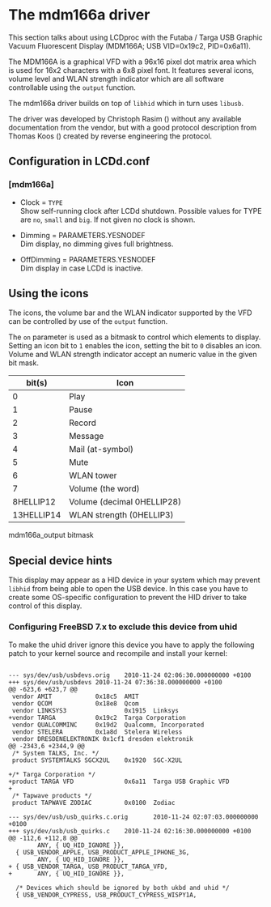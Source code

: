 # The mdm166a driver

This section talks about using LCDproc with the Futaba / Targa USB
Graphic Vacuum Fluorescent Display (MDM166A; USB VID=0x19c2,
PID=0x6a11).

The MDM166A is a graphical VFD with a 96x16 pixel dot matrix area which
is used for 16x2 characters with a 6x8 pixel font. It features several
icons, volume level and WLAN strength indicator which are all software
controllable using the `output` function.

The mdm166a driver builds on top of `libhid` which in turn uses
`libusb`.

The driver was developed by Christoph Rasim ([](http://www.rasim.net/))
without any available documentation from the vendor, but with a good
protocol description from Thomas Koos ([](http://www.muetze1.de))
created by reverse engineering the protocol.

## Configuration in LCDd.conf

### \[mdm166a\]

  - Clock = `TYPE`  
    Show self-running clock after LCDd shutdown. Possible values for
    TYPE are `no`, `small` and `big`. If not given no clock is shown.

  - Dimming = PARAMETERS.YESNODEF  
    Dim display, no dimming gives full brightness.

  - OffDimming = PARAMETERS.YESNODEF  
    Dim display in case LCDd is inactive.

## Using the icons

The icons, the volume bar and the WLAN indicator supported by the VFD
can be controlled by use of the `output` function.

The `on` parameter is used as a bitmask to control which elements to
display. Setting an icon bit to `1` enables the icon, setting the bit to
`0` disables an icon. Volume and WLAN strength indicator accept an
numeric value in the given bit mask.

| bit(s)     | Icon                       |
| ---------- | -------------------------- |
| 0          | Play                       |
| 1          | Pause                      |
| 2          | Record                     |
| 3          | Message                    |
| 4          | Mail (at-symbol)           |
| 5          | Mute                       |
| 6          | WLAN tower                 |
| 7          | Volume (the word)          |
| 8HELLIP12  | Volume (decimal 0HELLIP28) |
| 13HELLIP14 | WLAN strength (0HELLIP3)   |

mdm166a\_output bitmask

## Special device hints

This display may appear as a HID device in your system which may prevent
`libhid` from being able to open the USB device. In this case you have
to create some OS-specific configuration to prevent the HID driver to
take control of this display.

### Configuring FreeBSD 7.x to exclude this device from uhid

To make the uhid driver ignore this device you have to apply the
following patch to your kernel source and recompile and install your
kernel:

``` 

--- sys/dev/usb/usbdevs.orig    2010-11-24 02:06:30.000000000 +0100
+++ sys/dev/usb/usbdevs 2010-11-24 07:36:38.000000000 +0100
@@ -623,6 +623,7 @@
 vendor AMIT            0x18c5  AMIT
 vendor QCOM            0x18e8  Qcom
 vendor LINKSYS3                0x1915  Linksys
+vendor TARGA           0x19c2  Targa Corporation
 vendor QUALCOMMINC     0x19d2  Qualcomm, Incorporated
 vendor STELERA         0x1a8d  Stelera Wireless
 vendor DRESDENELEKTRONIK 0x1cf1 dresden elektronik
@@ -2343,6 +2344,9 @@
 /* System TALKS, Inc. */
 product SYSTEMTALKS SGCX2UL    0x1920  SGC-X2UL

+/* Targa Corporation */
+product TARGA VFD              0x6a11  Targa USB Graphic VFD
+
 /* Tapwave products */
 product TAPWAVE ZODIAC         0x0100  Zodiac

--- sys/dev/usb/usb_quirks.c.orig       2010-11-24 02:07:03.000000000 +0100
+++ sys/dev/usb/usb_quirks.c    2010-11-24 02:16:30.000000000 +0100
@@ -112,6 +112,8 @@
        ANY, { UQ_HID_IGNORE }},
  { USB_VENDOR_APPLE, USB_PRODUCT_APPLE_IPHONE_3G,
        ANY, { UQ_HID_IGNORE }},
+ { USB_VENDOR_TARGA, USB_PRODUCT_TARGA_VFD,
+       ANY, { UQ_HID_IGNORE }},

  /* Devices which should be ignored by both ukbd and uhid */
  { USB_VENDOR_CYPRESS, USB_PRODUCT_CYPRESS_WISPY1A,
```
